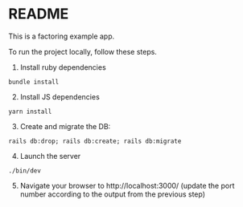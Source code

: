 # README

This is a factoring example app.

To run the project locally, follow these steps.

1. Install ruby dependencies

```
bundle install
```

2. Install JS dependencies

```
yarn install
```

3. Create and migrate the DB:

```
rails db:drop; rails db:create; rails db:migrate
```

4. Launch the server

```
./bin/dev
```

5. Navigate your browser to http://localhost:3000/ (update the port number according to the output from the previous step)